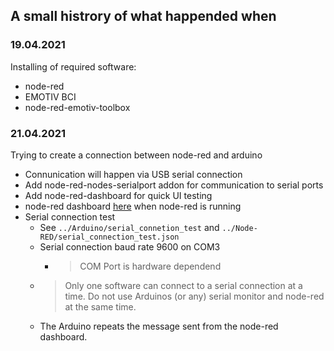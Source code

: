 ## A small histrory of what happended when


### 19.04.2021
Installing of required software:
 - node-red
 - EMOTIV BCI
 - node-red-emotiv-toolbox


### 21.04.2021
Trying to create a connection between node-red and arduino
 - Connunication will happen via USB serial connection
 - Add node-red-nodes-serialport addon for communication to serial ports
 - Add node-red-dashboard for quick UI testing
 - node-red dashboard [here](http://localhost:1880/ui) when node-red is running
 - Serial connection test
    - See `../Arduino/serial_connetion_test` and `../Node-RED/serial_connection_test.json`
    - Serial connection baud rate 9600 on COM3
        - > COM Port is hardware dependend
    - > Only one software can connect to a serial connection at a time. Do not use Arduinos (or any) serial monitor and node-red at the same time.
    - The Arduino repeats the message sent from the node-red dashboard.
